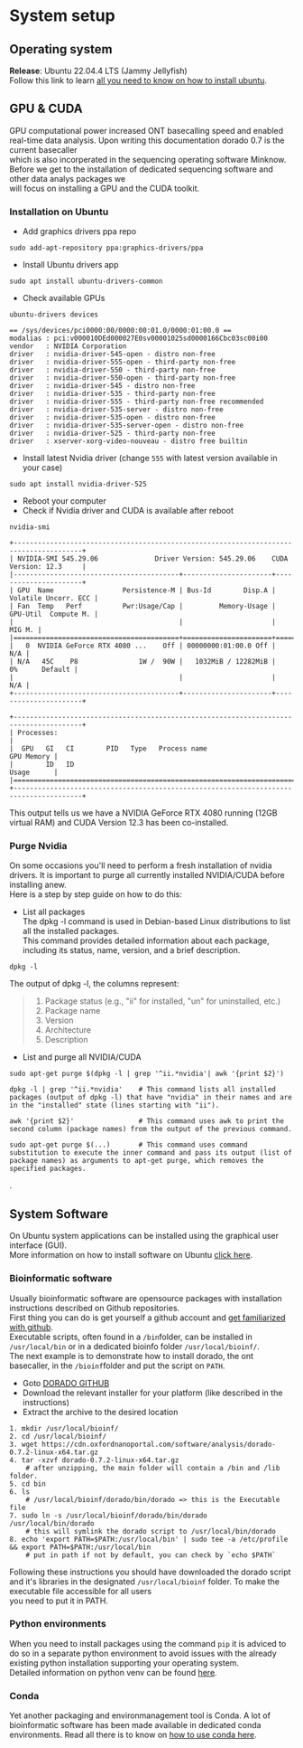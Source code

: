 # System setup   

## Operating system  

**Release**: Ubuntu 22.04.4 LTS (Jammy Jellyfish)  
Follow this link to learn [all you need to know on how to install ubuntu](https://ubuntu.com/tutorials/install-ubuntu-desktop#1-overview).

## GPU & CUDA   

GPU computational power increased ONT basecalling speed and enabled real-time data analysis. Upon writing this documentation dorado 0.7 is the current basecaller  
which is also incorperated in the sequencing operating software Minknow. Before we get to the installation of dedicated sequencing software and other data analys packages we  
will focus on installing a GPU and the CUDA toolkit.  
### Installation on Ubuntu  

- Add graphics drivers ppa repo  
```shell
sudo add-apt-repository ppa:graphics-drivers/ppa
```
- Install Ubuntu drivers app  
```shell
sudo apt install ubuntu-drivers-common
```
- Check available GPUs  
```shell
ubuntu-drivers devices
```
```shell title='Example output'
== /sys/devices/pci0000:00/0000:00:01.0/0000:01:00.0 ==
modalias : pci:v000010DEd000027E0sv00001025sd0000166Cbc03sc00i00
vendor   : NVIDIA Corporation
driver   : nvidia-driver-545-open - distro non-free
driver   : nvidia-driver-555-open - third-party non-free
driver   : nvidia-driver-550 - third-party non-free
driver   : nvidia-driver-550-open - third-party non-free
driver   : nvidia-driver-545 - distro non-free
driver   : nvidia-driver-535 - third-party non-free
driver   : nvidia-driver-555 - third-party non-free recommended
driver   : nvidia-driver-535-server - distro non-free
driver   : nvidia-driver-535-open - distro non-free
driver   : nvidia-driver-535-server-open - distro non-free
driver   : nvidia-driver-525 - third-party non-free
driver   : xserver-xorg-video-nouveau - distro free builtin
```
- Install latest Nvidia driver (change `555` with latest version available in your case)  
```shell
sudo apt install nvidia-driver-525
```
- Reboot your computer  
- Check if Nvidia driver and CUDA is available after reboot  
```shell
nvidia-smi
```
```shell title='Example output'
+---------------------------------------------------------------------------------------+
| NVIDIA-SMI 545.29.06              Driver Version: 545.29.06    CUDA Version: 12.3     |
|-----------------------------------------+----------------------+----------------------+
| GPU  Name                 Persistence-M | Bus-Id        Disp.A | Volatile Uncorr. ECC |
| Fan  Temp   Perf          Pwr:Usage/Cap |         Memory-Usage | GPU-Util  Compute M. |
|                                         |                      |               MIG M. |
|=========================================+======================+======================|
|   0  NVIDIA GeForce RTX 4080 ...    Off | 00000000:01:00.0 Off |                  N/A |
| N/A   45C    P8               1W /  90W |   1032MiB / 12282MiB |      0%      Default |
|                                         |                      |                  N/A |
+-----------------------------------------+----------------------+----------------------+
                                                                                         
+---------------------------------------------------------------------------------------+
| Processes:                                                                            |
|  GPU   GI   CI        PID   Type   Process name                            GPU Memory |
|        ID   ID                                                             Usage      |
|=======================================================================================|
+---------------------------------------------------------------------------------------+
```

This output tells us we have a NVIDIA GeForce RTX 4080 running (12GB virtual RAM) and CUDA Version 12.3 has been co-installed.  

### Purge Nvidia  

On some occasions you'll need to perform a fresh installation of nvidia drivers. It is important to purge all currently installed NVIDIA/CUDA before installing anew.  
Here is a step by step guide on how to do this:  

- List all packages  
The dpkg -l command is used in Debian-based Linux distributions to list all the installed packages.  
This command provides detailed information about each package, including its status, name, version, and a brief description.
```shell 
dpkg -l
```
The output of dpkg -l, the columns represent:  

> 1. Package status (e.g., "ii" for installed, "un" for uninstalled, etc.)  
> 2. Package name  
> 3. Version  
> 4. Architecture  
> 5. Description  

- List and purge all NVIDIA/CUDA  

```shell
sudo apt-get purge $(dpkg -l | grep '^ii.*nvidia'| awk '{print $2}')
```
``` title='Description'
dpkg -l | grep '^ii.*nvidia'	# This command lists all installed packages (output of dpkg -l) that have "nvidia" in their names and are in the "installed" state (lines starting with "ii").  
	
awk '{print $2}'				# This command uses awk to print the second column (package names) from the output of the previous command.  
	
sudo apt-get purge $(...)		# This command uses command substitution to execute the inner command and pass its output (list of package names) as arguments to apt-get purge, which removes the specified packages.  
```


.
## System Software  

On Ubuntu system applications can be installed using the graphical user interface (GUI).  
More information on how to install software on Ubuntu [click here](https://help.ubuntu.com/stable/ubuntu-help/addremove-install.html.en).  

### Bioinformatic software  

Usually bioinformatic software are opensource packages with installation instructions described on Github repositories.  
First thing you can do is get yourself a github account and [get familiarized with github](https://github.com/git-guides).  
Executable scripts, often found in a `/bin`folder, can be installed in `/usr/local/bin` or in a dedicated bioinfo folder `/usr/local/bioinf/`.  
The next example is to demonstrate how to install dorado, the ont basecaller, in the `/bioinf`folder and put the script on `PATH`.  

- Goto [DORADO GITHUB](https://github.com/nanoporetech/dorado)  
- Download the relevant installer for your platform (like described in the instructions)  
- Extract the archive to the desired location  
```shell title='Extract and put on PATH'
1. mkdir /usr/local/bioinf/
2. cd /usr/local/bioinf/
3. wget https://cdn.oxfordnanoportal.com/software/analysis/dorado-0.7.2-linux-x64.tar.gz
4. tar -xzvf dorado-0.7.2-linux-x64.tar.gz
	# after unzipping, the main folder will contain a /bin and /lib folder.
5. cd bin  
6. ls
	# /usr/local/bioinf/dorado/bin/dorado => this is the Executable file 
7. sudo ln -s /usr/local/bioinf/dorado/bin/dorado /usr/local/bin/dorado
	# this will symlink the dorado script to /usr/local/bin/dorado
8. echo 'export PATH=$PATH:/usr/local/bin' | sudo tee -a /etc/profile && export PATH=$PATH:/usr/local/bin
	# put in path if not by default, you can check by `echo $PATH`
```  
Following these instructions you should have downloaded the dorado script and it's libraries in the designated `/usr/local/bioinf` folder. To make the executable file accessible for all users  
you need to put it in PATH.

### Python environments  

When you need to install packages using the command `pip` it is adviced to do so in a separate python environment to avoid issues with the already existing python installation supporting your operating system.  
Detailed information on python venv can be found [here](https://docs.python.org/3/library/venv.html).  

### Conda  

Yet another packaging and environmanagement tool is Conda. A lot of bioinformatic software has been made available in dedicated conda environments.
Read all there is to know on [how to use conda here](https://conda.io/projects/conda/en/latest/user-guide/getting-started.html). 

